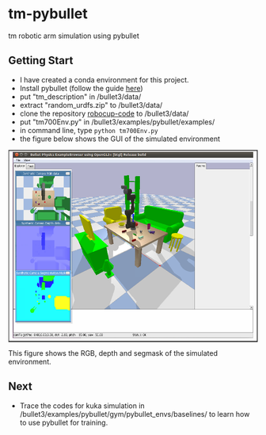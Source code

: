 # tm-pybullet
tm robotic arm simulation using pybullet
## Getting Start
* I have created a conda environment for this project.
* Install pybullet (follow the guide [here](https://github.com/bulletphysics/bullet3))
* put "tm_description" in /bullet3/data/
* extract "random_urdfs.zip" to /bullet3/data/
* clone the repository [robocup-code](https://github.com/reem-utils/robocup-code) to /bullet3/data/
* put "tm700Env.py" in /bullet3/examples/pybullet/examples/
* in command line, type `python tm700Env.py`
* the figure below shows the GUI of the simulated environment

<table border=1>
<tr>
<td>
<img src="index/tm_env.PNG"/>
</td>
</tr>
</table>

This figure shows the RGB, depth and segmask of the simulated environment.

## Next 
* Trace the codes for kuka simulation in /bullet3/examples/pybullet/gym/pybullet_envs/baselines/ to learn how to use pybullet for training. 

